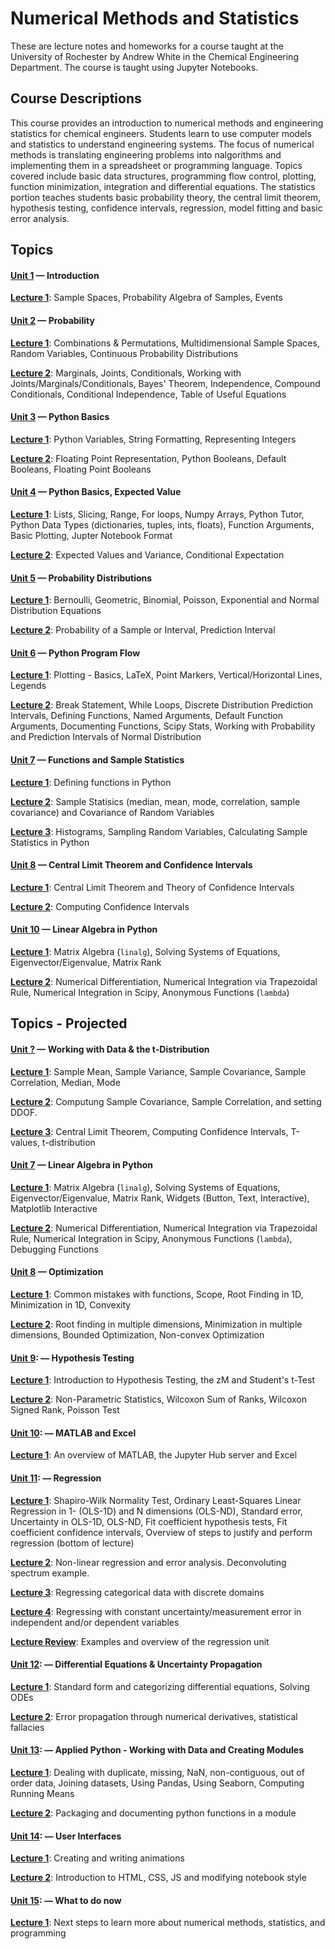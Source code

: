Numerical Methods and Statistics
====

These are lecture notes and homeworks for a course taught at the
University of Rochester by Andrew White in the Chemical Engineering
Department. The course is taught using Jupyter Notebooks.

Course Descriptions
---

This course provides an introduction to numerical methods and
engineering statistics for chemical engineers. Students learn to use
computer models and statistics to understand engineering systems. The
focus of numerical methods is translating engineering problems into
nalgorithms and implementing them in a spreadsheet or programming
language. Topics covered include basic data structures, programming
flow control, plotting, function minimization, integration and
differential equations. The statistics portion teaches students basic
probability theory, the central limit theorem, hypothesis testing,
confidence intervals, regression, model fitting and basic error
analysis.

Topics
----


#### [Unit 1](unit_1) &mdash; Introduction

[**Lecture 1**](unit_1/lectures/lecture_1.pdf): Sample Spaces, Probability Algebra of Samples, Events

#### [Unit 2](unit_2) &mdash; Probability

[**Lecture 1**](unit_2/lectures/lecture_1.pdf): Combinations & Permutations, Multidimensional Sample Spaces, Random Variables, Continuous Probability Distributions

[**Lecture 2**](unit_2/lectures/lecture_2.pdf): Marginals, Joints, Conditionals, Working with Joints/Marginals/Conditionals, Bayes' Theorem, Independence, Compound Conditionals, Conditional Independence, Table of Useful Equations

#### [Unit 3](unit_3) &mdash; Python Basics

[**Lecture 1**](https://nbviewer.jupyter.org/github/whitead/numerical_stats/blob/master/unit_3/lectures/lecture_1.ipynb):  Python Variables, String Formatting, Representing Integers

[**Lecture 2**](https://nbviewer.jupyter.org/github/whitead/numerical_stats/blob/master/unit_3/lectures/lecture_2.ipynb): Floating Point Representation, Python Booleans, Default Booleans, Floating Point Booleans

#### [Unit 4](unit_4) &mdash; Python Basics, Expected Value

[**Lecture 1**](https://nbviewer.jupyter.org/github/whitead/numerical_stats/blob/master/unit_4/lectures/lecture_1.ipynb): Lists, Slicing, Range, For loops, Numpy Arrays, Python Tutor, Python Data Types (dictionaries, tuples, ints, floats), Function Arguments, Basic Plotting, Jupter Notebook Format

[**Lecture 2**](unit_4/lectures/lecture_2.pdf): Expected Values and Variance, Conditional Expectation

#### [Unit 5](unit_5) &mdash; Probability Distributions

[**Lecture 1**](unit_5/lectures/lecture_1.pdf): Bernoulli, Geometric, Binomial, Poisson, Exponential and Normal Distribution Equations

[**Lecture 2**](unit_5/lectures/lecture_2.pdf): Probability of a Sample or Interval, Prediction Interval


#### [Unit 6](unit_6) &mdash; Python Program Flow

[**Lecture 1**](https://nbviewer.jupyter.org/github/whitead/numerical_stats/blob/master/unit_6/lectures/lecture_1.ipynb): Plotting - Basics, LaTeX, Point Markers, Vertical/Horizontal Lines, Legends

[**Lecture 2**](https://nbviewer.jupyter.org/github/whitead/numerical_stats/blob/master/unit_6/lectures/lecture_2.ipynb): Break Statement, While Loops, Discrete Distribution Prediction Intervals, Defining Functions, Named Arguments, Default Function Arguments, Documenting Functions, Scipy Stats, Working with Probability and Prediction Intervals of Normal Distribution


#### [Unit 7](unit_7) &mdash; Functions and Sample Statistics

[**Lecture 1**](https://nbviewer.jupyter.org/github/whitead/numerical_stats/blob/master/unit_7/lectures/lecture_1.ipynb): Defining functions in Python

[**Lecture 2**](unit_7/lecture_2.pdf): Sample Statisics (median, mean, mode, correlation, sample covariance) and Covariance of Random Variables

[**Lecture 3**](https://nbviewer.jupyter.org/github/whitead/numerical_stats/blob/master/unit_7/lectures/lecture_3.ipynb): Histograms, Sampling Random Variables, Calculating Sample Statistics in Python

#### [Unit 8](unit_8) &mdash; Central Limit Theorem and Confidence Intervals

[**Lecture 1**](https://nbviewer.jupyter.org/github/whitead/numerical_stats/blob/master/unit_8/lectures/lecture_1.ipynb): Central Limit Theorem and Theory of Confidence Intervals

[**Lecture 2**](https://nbviewer.jupyter.org/github/whitead/numerical_stats/blob/master/unit_8/lectures/lecture_2.ipynb): Computing Confidence Intervals

#### [Unit 10](unit_10) &mdash; Linear Algebra in Python

[**Lecture 1**](https://nbviewer.jupyter.org/github/whitead/numerical_stats/blob/master/unit_10/lectures/lecture_1.ipynb): Matrix Algebra (`linalg`), Solving Systems of Equations, Eigenvector/Eigenvalue, Matrix Rank

[**Lecture 2**](https://nbviewer.jupyter.org/github/whitead/numerical_stats/blob/master/unit_10/lectures/lecture_2.ipynb): Numerical Differentiation, Numerical Integration via Trapezoidal Rule, Numerical Integration in Scipy, Anonymous Functions (`lambda`)


Topics - Projected
---

#### [Unit ?](unit_6) &mdash; Working with Data & the t-Distribution

[**Lecture 1**](unit_6/lectures/lecture_1.pdf): Sample Mean, Sample Variance, Sample Covariance, Sample Correlation, Median, Mode

[**Lecture 2**](https://nbviewer.jupyter.org/github/whitead/numerical_stats/blob/master/unit_6/lectures/lecture_1_extra.ipynb): Computung Sample Covariance, Sample Correlation, and setting DDOF.

[**Lecture 3**](https://nbviewer.jupyter.org/github/whitead/numerical_stats/blob/master/unit_6/lectures/lecture_2.ipynb): Central Limit Theorem,  Computing Confidence Intervals, T-values, t-distribution

#### [Unit 7](unit_7) &mdash; Linear Algebra in Python

[**Lecture 1**](https://nbviewer.jupyter.org/github/whitead/numerical_stats/blob/master/unit_7/lectures/lecture_1.ipynb): Matrix Algebra (`linalg`), Solving Systems of Equations, Eigenvector/Eigenvalue, Matrix Rank, Widgets (Button, Text, Interactive), Matplotlib Interactive

[**Lecture 2**](https://nbviewer.jupyter.org/github/whitead/numerical_stats/blob/master/unit_7/lectures/lecture_2.ipynb): Numerical Differentiation, Numerical Integration via Trapezoidal Rule, Numerical Integration in Scipy, Anonymous Functions (`lambda`), Debugging Functions

#### [Unit 8](unit_8) &mdash; Optimization

[**Lecture 1**](https://nbviewer.jupyter.org/github/whitead/numerical_stats/blob/master/unit_8/lectures/lecture_1.ipynb): Common mistakes with functions, Scope, Root Finding in 1D, Minimization in 1D, Convexity

[**Lecture 2**](https://nbviewer.jupyter.org/github/whitead/numerical_stats/blob/master/unit_8/lectures/lecture_2.ipynb): Root finding in multiple dimensions, Minimization in multiple dimensions, Bounded Optimization, Non-convex Optimization

#### [Unit 9](unit_9): &mdash;  Hypothesis Testing

[**Lecture 1**](https://nbviewer.jupyter.org/github/whitead/numerical_stats/blob/master/unit_9/lectures/lecture_1.ipynb): Introduction to Hypothesis Testing, the zM and Student's t-Test

[**Lecture 2**](https://nbviewer.jupyter.org/github/whitead/numerical_stats/blob/master/unit_9/lectures/lecture_2.ipynb): Non-Parametric Statistics, Wilcoxon Sum of Ranks, Wilcoxon Signed Rank, Poisson Test

#### [Unit 10](unit_10): &mdash; MATLAB and Excel

[**Lecture 1**](https://nbviewer.jupyter.org/github/whitead/numerical_stats/blob/master/unit_10/lectures/lecture_1.ipynb): An overview of MATLAB, the Jupyter Hub server and Excel

#### [Unit 11](unit_11): &mdash; Regression

[**Lecture 1**](https://nbviewer.jupyter.org/github/whitead/numerical_stats/blob/master/unit_11/lectures/lecture_1.ipynb): Shapiro-Wilk Normality Test, Ordinary Least-Squares Linear Regression in 1- (OLS-1D) and N dimensions (OLS-ND), Standard error, Uncertainty in OLS-1D, OLS-ND, Fit coefficient hypothesis tests, Fit coefficient confidence intervals, Overview of steps to justify and perform regression (bottom of lecture)

[**Lecture 2**](https://nbviewer.jupyter.org/github/whitead/numerical_stats/blob/master/unit_11/lectures/lecture_2.ipynb): Non-linear regression and error analysis. Deconvoluting spectrum example.

[**Lecture 3**](https://nbviewer.jupyter.org/github/whitead/numerical_stats/blob/master/unit_11/lectures/lecture_3.ipynb): Regressing categorical data with discrete domains

[**Lecture 4**](https://nbviewer.jupyter.org/github/whitead/numerical_stats/blob/master/unit_11/lectures/lecture_4.ipynb): Regressing with constant uncertainty/measurement error in independent and/or dependent variables

[**Lecture Review**](https://nbviewer.jupyter.org/github/whitead/numerical_stats/blob/master/unit_11/lectures/lecture_review.ipynb): Examples and overview of the regression unit

#### [Unit 12](unit_12): &mdash; Differential Equations & Uncertainty Propagation

[**Lecture 1**](https://nbviewer.jupyter.org/github/whitead/numerical_stats/blob/master/unit_12/lectures/lecture_1.ipynb): Standard form and categorizing differential equations, Solving ODEs

[**Lecture 2**](https://nbviewer.jupyter.org/github/whitead/numerical_stats/blob/master/unit_12/lectures/lecture_2.ipynb): Error propagation through numerical derivatives, statistical fallacies

#### [Unit 13](unit_13): &mdash; Applied Python - Working with Data and Creating Modules 

[**Lecture 1**](https://nbviewer.jupyter.org/github/whitead/numerical_stats/blob/master/unit_13/lectures/lecture_1.ipynb): Dealing with duplicate, missing, NaN, non-contiguous, out of order data, Joining datasets, Using Pandas, Using Seaborn, Computing Running Means

[**Lecture 2**](https://nbviewer.jupyter.org/github/whitead/numerical_stats/blob/master/unit_13/lectures/lecture_2.ipynb): Packaging and documenting python functions in a module

#### [Unit 14](unit_14): &mdash; User Interfaces

[**Lecture 1**](https://nbviewer.jupyter.org/github/whitead/numerical_stats/blob/master/unit_14/lectures/lecture_1.ipynb): Creating and writing animations

[**Lecture 2**](https://nbviewer.jupyter.org/github/whitead/numerical_stats/blob/master/unit_14/lectures/lecture_2.ipynb): Introduction to HTML, CSS, JS and modifying notebook style

#### [Unit 15](unit_15): &mdash; What to do now

[**Lecture 1**](https://nbviewer.jupyter.org/github/whitead/numerical_stats/blob/master/unit_15/lectures/lecture_1.ipynb): Next steps to learn more about numerical methods, statistics, and programming